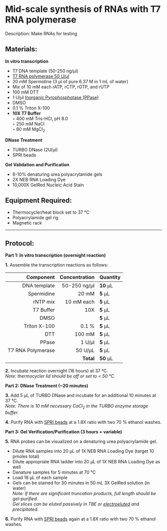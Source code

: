 Mid-scale synthesis of RNAs with T7 RNA polymerase
================================================================================
Description: Make RNAs for testing

Materials:
--------------------------------------------------------------------------------
  **In vitro transcription**  
  * T7 DNA template (50-250 ng/µl)
  * [T7 RNA polymerase 50 U/µl](https://www.neb.com/products/m0251-t7-rna-polymerase?gclid=Cj0KCQiAi8KfBhCuARIsADp-A57GNLut6Ljx0Vs8oFy-UTuFQ5o9echAGb_0VRMSuEzQ4IjYrTkXpFsaArplEALw_wcB#Product%20Information)
  * 20 mM Spermidine (3 µl of pure 6.37 M in 1 mL of water)
  * Mix of 10 mM each rATP, rCTP, rGTP, and rUTP
  * 100 mM DTT
  * 1 U/µl [Inorganic Pyrophosphotase (PPase)](https://www.neb.com/products/m0361-pyrophosphatase-inorganic-e-coli)
  * DMSO
  * 0.1 % Triton X-100
  * **10X T7 Buffer**  
    ◦ 400 mM Tris-HCl, pH 8.0  
    ◦ 250 mM NaCl  
    ◦ 80 mM MgCl<sub>2</sub>  
  
  **DNase Treatment**      
  * TURBO DNase (2U/µl)
  * SPRI beads
  
  **Gel Validation and Purification**  
  * 6-10% denaturing urea polyacrylamide gels
  * 2X NEB RNA Loading Dye
  * 10,000X GelRed Nucleic Acid Stain  

Equipment Required:
--------------------------------------------------------------------------------
  * Thermocycler/heat block set to 37 °C
  * Polyacrylamide gel rig
  * Magnetic rack
  
___
Protocol:
--------------------------------------------------------------------------------

**Part 1: In vitro transcription (overnight reaction)**  

**1.** Assemble the transcription reactions as follows:

  | Component | Concentration | Quantity | 
  | ---------: | ---------: | :---------- |
  | DNA template | 50-250 ng/µl | **10**  µL | 
  | Spermidine | 20 mM | **5**  µL |
  | rNTP mix | 10 mM each| **5**  µL |
  | T7 Buffer | 10X | **5**  µL |
  | DMSO | | **5**  µL |
  | Triton X-100 | 0.1 % | **5**  µL |
  | DTT | 100 mM | **5**  µL |
  | PPase | 1 U/µl | **5**  µL |
  | T7 RNA Polymerase | 50 U/µL | **5**  µL |
  || **Total** | **50** µL |

**2.** Incubate reaction overnight (16 hours) at 37 °C.<br/>
_Note: thermocycler lid should be off or set to < 50 °C._

**Part 2: DNase Treatment (~20 minutes)** 

**3.** Add 5 µL of TURBO DNase and incubate for an additional 10 minutes at 37 °C.<br/>
*Note: There is 10 mM necessary CaCl<sub>2</sub> in the TURBO enzyme storage buffer.*

**4.** Purify RNA with [SPRI beads](../NGS/SPRI-beads.md) at a 1.8X ratio with two 70 % ethanol washes.

**Part 3: Gel Verification/Purification (3 hours + variable)** 

**5.** RNA probes can be visualized on a denaturing urea polyacrylamide gel.<br/>
  * Dilute RNA samples into 20 µL of 1X NEB RNA Loading Dye (target 10 pmoles total)
  * Dilute appropriate RNA ladder into 20 µL of 1X NEB RNA Loading Dye as well
  * Denature samples for 5 minutes at 70 °C
  * Load 18 µL of each sample
  * Gels can be stained for 30 minutes in 50 mL 3X GelRed solution (in water)<br/>
*Note: If there are significant truncation products, full length should be gel-purified.*<br/>
*Gel slices can be eluted passively in TBE or [electroeluted](https://doi.org/10.1016/j.ab.2013.02.021) and precipitated.*

**6.** Purify RNA with [SPRI beads](../NGS/SPRI-beads.md) again at a 1.8X ratio with two 70 % ethanol washes.

  
<!-- The text below creates dropdown lists for links to next steps or hyperlinks -->

